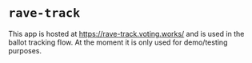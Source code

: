 # `rave-track`

This app is hosted at https://rave-track.voting.works/ and is used in the ballot
tracking flow. At the moment it is only used for demo/testing purposes.
